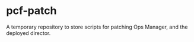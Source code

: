 # pcf-patch
A temporary repository to store scripts for patching Ops Manager, and the deployed director.
